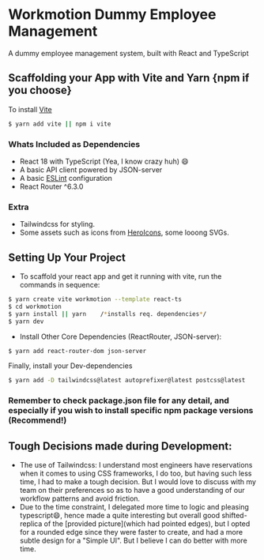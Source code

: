 # Workmotion Dummy Employee Management
 A dummy employee management system, built with React and TypeScript

## Scaffolding your App with Vite and Yarn {npm if you choose}

To install [Vite](https://npmjs.com/package/vite)
```bash
$ yarn add vite || npm i vite
```

### Whats Included as Dependencies
- React 18 with TypeScript (Yea, I know crazy huh) 😄
- A basic API client powered by JSON-server
- A basic [ESLint](https://github.com/eslint/eslint) configuration
- React Router ^6.3.0

### Extra

- Tailwindcss for styling.
- Some assets such as icons from [HeroIcons](https://heroicons.com/), some looong SVGs.

## Setting Up Your Project
- To scaffold your react app and get it running with vite, run the commands in sequence:

```bash
$ yarn create vite workmotion --template react-ts 
$ cd workmotion
$ yarn install || yarn    /*installs req. dependencies*/
$ yarn dev
```

- Install Other Core Dependencies (ReactRouter, JSON-server):

```bash
$ yarn add react-router-dom json-server
```

Finally, install your Dev-dependencies

```bash
$ yarn add -D tailwindcss@latest autoprefixer@latest postcss@latest
```

### Remember to check package.json file for any detail, and especially if you wish to install specific npm package versions (Recommend!)


## Tough Decisions made during Development:

- The use of Tailwindcss: I understand most engineers have reservations when it comes to using CSS frameworks, I do too, but having such less time, I had to make a tough decision. But I would love to discuss with my team on their preferences so as to have a good understanding of our workflow patterns and avoid friction.
- Due to the time constraint, I delegated more time to logic and pleasing typescript😄, hence made a quite interesting but overall good shifted-replica of the [provided picture](which had pointed edges), but I opted for a rounded edge since they were faster to create, and had a more subtle design for a "Simple UI". But I believe I can do better with more time.
